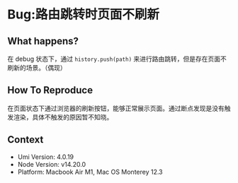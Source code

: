 # Bug:路由跳转时页面不刷新

## What happens?

在 debug 状态下，通过 `history.push(path)` 来进行路由跳转，但是存在页面不刷新的场景。（偶现）

## How To Reproduce

在页面状态下通过浏览器的刷新按钮，能够正常展示页面。通过断点发现是没有触发渲染，具体不触发的原因暂不知晓。

## Context

- Umi Version: 4.0.19
- Node Version: v14.20.0
- Platform: Macbook Air M1, Mac OS Monterey 12.3
